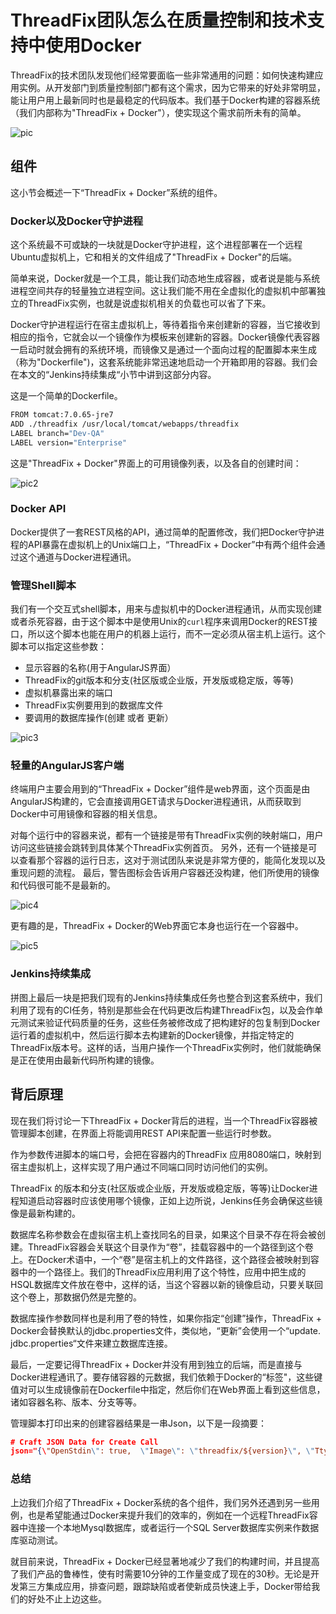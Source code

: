 # ThreadFix团队怎么在质量控制和技术支持中使用Docker

ThreadFix的技术团队发现他们经常要面临一些非常通用的问题：如何快速构建应用实例。从开发部门到质量控制部门都有这个需求，因为它带来的好处非常明显，能让用户用上最新同时也是最稳定的代码版本。我们基于Docker构建的容器系统（我们内部称为"ThreadFix + Docker"），使实现这个需求前所未有的简单。


![pic](http://www.denimgroup.com/blog/wp-content/uploads/2016/01/DockerBlog1.png)


## 组件
这小节会概述一下“ThreadFix + Docker”系统的组件。

### Docker以及Docker守护进程

这个系统最不可或缺的一块就是Docker守护进程，这个进程部署在一个远程Ubuntu虚拟机上，它和相关的文件组成了"ThreadFix + Docker"的后端。

简单来说，Docker就是一个工具，能让我们动态地生成容器，或者说是能与系统进程空间共存的轻量独立进程空间。这让我们能不用在全虚拟化的虚拟机中部署独立的ThreadFix实例，也就是说虚拟机相关的负载也可以省了下来。

Docker守护进程运行在宿主虚拟机上，等待着指令来创建新的容器，当它接收到相应的指令，它就会以一个镜像作为模板来创建新的容器。Docker镜像代表容器一启动时就会拥有的系统环境，而镜像又是通过一个面向过程的配置脚本来生成（称为"Dockerfile")，这套系统能非常迅速地启动一个开箱即用的容器。我们会在本文的“Jenkins持续集成“小节中讲到这部分内容。

这是一个简单的Dockerfile。

```sh
FROM tomcat:7.0.65-jre7
ADD ./threadfix /usr/local/tomcat/webapps/threadfix
LABEL branch="Dev-QA"
LABEL version="Enterprise"
```
这是"ThreadFix + Docker"界面上的可用镜像列表，以及各自的创建时间：

![pic2](http://www.denimgroup.com/blog/wp-content/uploads/2016/01/DockerBlog2.png)

### Docker API
Docker提供了一套REST风格的API，通过简单的配置修改，我们把Docker守护进程的API暴露在虚拟机上的Unix端口上，“ThreadFix + Docker”中有两个组件会通过这个通道与Docker进程通讯。


### 管理Shell脚本
我们有一个交互式shell脚本，用来与虚拟机中的Docker进程通讯，从而实现创建或者杀死容器，由于这个脚本中是使用Unix的<code>curl</code>程序来调用Docker的REST接口，所以这个脚本也能在用户的机器上运行，而不一定必须从宿主机上运行。这个脚本可以指定这些参数：

- 显示容器的名称(用于AngularJS界面）
- ThreadFix的git版本和分支(社区版或企业版，开发版或稳定版，等等)
- 虚拟机暴露出来的端口
- ThreadFix实例要用到的数据库文件
- 要调用的数据库操作(创建 或者 更新）

![pic3](http://www.denimgroup.com/blog/wp-content/uploads/2016/01/DockerScript.png)

### 轻量的AngularJS客户端
终端用户主要会用到的“ThreadFix + Docker”组件是web界面，这个页面是由AngularJS构建的，它会直接调用GET请求与Docker进程通讯，从而获取到Docker中可用镜像和容器的相关信息。

对每个运行中的容器来说，都有一个链接是带有ThreadFix实例的映射端口，用户访问这些链接会跳转到具体某个ThreadFix实例首页。
另外，还有一个链接是可以查看那个容器的运行日志，这对于测试团队来说是非常方便的，能简化发现以及重现问题的流程。
最后，警告图标会告诉用户容器还没构建，他们所使用的镜像和代码很可能不是最新的。

![pic4](http://www.denimgroup.com/blog/wp-content/uploads/2016/01/DockerIcons.png)

更有趣的是，ThreadFix + Docker的Web界面它本身也运行在一个容器中。

![pic5](http://www.denimgroup.com/blog/wp-content/uploads/2016/01/DockerBlog4.png)

### Jenkins持续集成

拼图上最后一块是把我们现有的Jenkins持续集成任务也整合到这套系统中，我们利用了现有的CI任务，特别是那些会在代码更改后构建ThreadFix包，以及会作单元测试来验证代码质量的任务，这些任务被修改成了把构建好的包复制到Docker运行着的虚拟机中，然后运行脚本去构建新的Docker镜像，并指定特定的ThreadFix版本号。这样的话，当用户操作一个ThreadFix实例时，他们就能确保是正在使用由最新代码所构建的镜像。

## 背后原理
现在我们将讨论一下ThreadFix + Docker背后的进程，当一个ThreadFix容器被管理脚本创建，在界面上将能调用REST API来配置一些运行时参数。

作为参数传进脚本的端口号，会把在容器内的ThreadFix 应用8080端口，映射到宿主虚拟机上，这样实现了用户通过不同端口同时访问他们的实例。

ThreadFix 的版本和分支(社区版或企业版，开发版或稳定版，等等)让Docker进程知道启动容器时应该使用哪个镜像，正如上边所说，Jenkins任务会确保这些镜像是最新构建的。


数据库名称参数会在虚拟宿主机上查找同名的目录，如果这个目录不存在将会被创建。ThreadFix容器会关联这个目录作为“卷”，挂载容器中的一个路径到这个卷上。在Docker术语中，一个“卷”是宿主机上的文件路径，这个路径会被映射到容器中的一个路径上。我们的ThreadFix应用利用了这个特性，应用中把生成的HSQL数据库文件放在卷中，这样的话，当这个容器以新的镜像启动，只要关联回这个卷上，那数据仍然是完整的。

数据库操作参数同样也是利用了卷的特性，如果你指定“创建”操作，ThreadFix + Docker会替换默认的jdbc.properties文件，类似地，“更新”会使用一个“update. jdbc.properties“文件来建立数据库连接。

最后，一定要记得ThreadFix + Docker并没有用到独立的后端，而是直接与Docker进程通讯了。要存储容器的元数据，我们依赖于Docker的“标签"，这些键值对可以生成镜像前在Dockerfile中指定，然后你们在Web界面上看到这些信息，诸如容器名称、版本、分支等等。

管理脚本打印出来的创建容器结果是一串Json，以下是一段摘要：

```json
# Craft JSON Data for Create Call
json="{\"OpenStdin\": true,  \"Image\": \"threadfix/${version}\", \"Tty\": true, \"Labels\": {\"user\":\"${name}\", \"db\": \"${database}\", \"dbMethod\": \"${dbMethod}\"},\"HostConfig\": {${databaseJson} \"PortBindings\": { \"8080/tcp\": [{ \"HostPort\": \"${port}\" }]}, \"DnsSearch\": [\"denimgroup.com\"]}}"
```


### 总结

上边我们介绍了ThreadFix + Docker系统的各个组件，我们另外还遇到另一些用例，也是希望能通过Docker来提升我们的效率的，例如在一个远程ThreadFix容器中连接一个本地Mysql数据库，或者运行一个SQL Server数据库实例来作数据库驱动测试。

就目前来说，ThreadFix + Docker已经显著地减少了我们的构建时间，并且提高了我们产品的鲁棒性，使有时需要10分钟的工作量变成了现在的30秒。无论是开发第三方集成应用，排查问题，跟踪缺陷或者使新成员快速上手，Docker带给我们的好处不止上边这些。